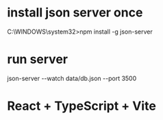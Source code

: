 # install json server once

C:\WINDOWS\system32>npm install -g json-server

# run server

json-server --watch data/db.json --port 3500

# React + TypeScript + Vite

   
   
